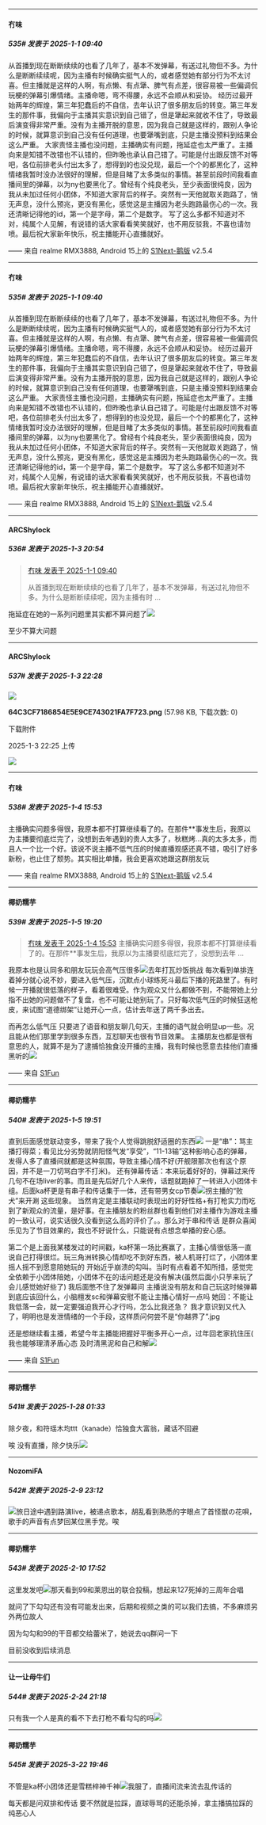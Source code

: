 ﻿
*****

####  冇味  
##### 535#       发表于 2025-1-1 09:40

从首播到现在断断续续的也看了几年了，基本不发弹幕，有送过礼物但不多。为什么是断断续续呢，因为主播有时候确实挺气人的，或者感觉她有部分行为不太讨喜。但主播就是这样的人啊，有点懒、有点犟、脾气有点差，很容易被一些偏调侃玩梗的弹幕引爆情绪。主播命嗯，弯不得腰，永远不会顺从和妥协。
经历过最开始两年的辉煌，第三年犯蠢后的不自信，去年认识了很多朋友后的转变。第三年发生的那件事，我偏向于主播其实意识到自己错了，但是犟起来就收不住了，导致最后演变得非常严重。没有为主播开脱的意思，因为我自己就是这样的，跟别人争论的时候，就算意识到自己没有任何道理，也要犟嘴到底，只是主播没预料到结果会这么严重。
大家责怪主播也没问题，主播确实有问题，拖延症也太严重了。主播向来是知错不改错也不认错的，但昨晚也承认自己错了。可能是付出跟反馈不对等吧，各位前排老头付出太多了，想得到的也没兑现，最后一个个的都黑化了，这种情绪我暂时没办法很好的理解，但是目睹了太多类似的事情。甚至前段时间我看直播间里的弹幕，以为ny也要黑化了。曾经有个纯良老头，至少表面很纯良，因为我从未加过任何小团体，不知道大家背后的样子。突然有一天他就取关跑路了，悄无声息，没什么预兆，更没有黑化，感觉这是主播因为老头跑路最伤心的一次。我还清晰记得他的id，第一个是字母，第二个是数字。
写了这么多都不知道对不对，纯属个人见解，有说错的话大家看看笑笑就好，也不用反驳我，不喜也请勿喷。最后祝大家新年快乐，祝主播能开心直播就好。

—— 来自 realme RMX3888, Android 15上的 [S1Next-鹅版](https://github.com/ykrank/S1-Next/releases) v2.5.4


*****

####  冇味  
##### 535#       发表于 2025-1-1 09:40

从首播到现在断断续续的也看了几年了，基本不发弹幕，有送过礼物但不多。为什么是断断续续呢，因为主播有时候确实挺气人的，或者感觉她有部分行为不太讨喜。但主播就是这样的人啊，有点懒、有点犟、脾气有点差，很容易被一些偏调侃玩梗的弹幕引爆情绪。主播命嗯，弯不得腰，永远不会顺从和妥协。
经历过最开始两年的辉煌，第三年犯蠢后的不自信，去年认识了很多朋友后的转变。第三年发生的那件事，我偏向于主播其实意识到自己错了，但是犟起来就收不住了，导致最后演变得非常严重。没有为主播开脱的意思，因为我自己就是这样的，跟别人争论的时候，就算意识到自己没有任何道理，也要犟嘴到底，只是主播没预料到结果会这么严重。
大家责怪主播也没问题，主播确实有问题，拖延症也太严重了。主播向来是知错不改错也不认错的，但昨晚也承认自己错了。可能是付出跟反馈不对等吧，各位前排老头付出太多了，想得到的也没兑现，最后一个个的都黑化了，这种情绪我暂时没办法很好的理解，但是目睹了太多类似的事情。甚至前段时间我看直播间里的弹幕，以为ny也要黑化了。曾经有个纯良老头，至少表面很纯良，因为我从未加过任何小团体，不知道大家背后的样子。突然有一天他就取关跑路了，悄无声息，没什么预兆，更没有黑化，感觉这是主播因为老头跑路最伤心的一次。我还清晰记得他的id，第一个是字母，第二个是数字。
写了这么多都不知道对不对，纯属个人见解，有说错的话大家看看笑笑就好，也不用反驳我，不喜也请勿喷。最后祝大家新年快乐，祝主播能开心直播就好。

—— 来自 realme RMX3888, Android 15上的 [S1Next-鹅版](https://github.com/ykrank/S1-Next/releases) v2.5.4


*****

####  ARCShylock  
##### 536#       发表于 2025-1-3 20:54

<blockquote><a href="httphttps://bbs.saraba1st.com/2b/forum.php?mod=redirect&amp;goto=findpost&amp;pid=67077265&amp;ptid=2107645" target="_blank">冇味 发表于 2025-1-1 09:40</a>

从首播到现在断断续续的也看了几年了，基本不发弹幕，有送过礼物但不多。为什么是断断续续呢，因为主播有时 ...</blockquote>
拖延症在她的一系列问题里其实都不算问题了<img src="https://static.saraba1st.com/image/smiley/face2017/001.png" referrerpolicy="no-referrer">

至少不算大问题


*****

####  ARCShylock  
##### 537#       发表于 2025-1-3 22:28

<img src="https://img.saraba1st.com/forum/202501/03/222547fr22c48at2gas1x8.png" referrerpolicy="no-referrer">

<strong>64C3CF7186854E5E9CE743021FA7F723.png</strong> (57.98 KB, 下载次数: 0)

下载附件

2025-1-3 22:25 上传

<img src="https://static.saraba1st.com/image/smiley/face2017/013.png" referrerpolicy="no-referrer">


*****

####  冇味  
##### 538#       发表于 2025-1-4 15:53

主播确实问题多得很，我原本都不打算继续看了的。在那件**事发生后，我原以为主播要彻底烂完了，没想到去年遇到的贵人太多了，秋糕烤...真的太多太多，而且人一个比一个好。该说不说主播不低气压的时候直播观感还真不错，吸引了好多新粉，也止住了颓势。其实相比单播，我会更喜欢她跟这群朋友玩

—— 来自 realme RMX3888, Android 15上的 [S1Next-鹅版](https://github.com/ykrank/S1-Next/releases) v2.5.4


*****

####  椰奶糯芋  
##### 539#       发表于 2025-1-5 19:20

<blockquote><a href="httphttps://bbs.saraba1st.com/2b/forum.php?mod=redirect&amp;goto=findpost&amp;pid=67101690&amp;ptid=2107645" target="_blank">冇味 发表于 2025-1-4 15:53</a>
主播确实问题多得很，我原本都不打算继续看了的。在那件**事发生后，我原以为主播要彻底烂完了，没想到去年 ...</blockquote>
我原本也是认同多和朋友玩玩会高气压很多<img src="https://static.saraba1st.com/image/smiley/face2017/007.png" referrerpolicy="no-referrer">去年打瓦炒饭挑战 每次看到单排连着掉分就心说不妙，要进入低气压，沉默点小球练死斗最后下播的死路里了。有时候一开播就很低落的样子，看着很难受。作为观众又什么都做不到，不能带她上分 指不出她的问题做不了复盘，也不可能让她别玩了。只好每次低气压的时候狂送枪皮，来试图“道德绑架”让她开心一点，估计去年送了两千多出去。

而再怎么低气压 只要进了语音和朋友聊几句天，主播的语气就会明显up一些。况且能从他们那里学到很多东西，互怼聊天也很有节目效果。
主播朋友也都是很有意思的人，就算不是为了逮捕恰独食没开播的主播，我有时候也愿意去挂他们直播黑听的<img src="https://static.saraba1st.com/image/smiley/face2017/009.gif" referrerpolicy="no-referrer">

—— 来自 [S1Fun](https://s1fun.koalcat.com)


*****

####  椰奶糯芋  
##### 540#       发表于 2025-1-5 19:51

直到后面感觉联动变多，带来了我个人觉得跳脱舒适圈的东西<img src="https://static.saraba1st.com/image/smiley/face2017/094.png" referrerpolicy="no-referrer">
一是“串”：骂主播打得菜；看见比分劣势就阴阳怪气发“享受”，“11-13输”这种影响心态的弹幕，发得人多了直播间就都是这种氛围，导致主播心情不好(开舰限那次也有这个原因，并不是一刀切骂白字不打米)。
还有弹幕传话：本来玩着好好的，弹幕过来传几句不在场liver的事。而且是先后好几个人来传，话题就跑掉了一转进入小团体卡组。后面ka杯更是有串子和传话集于一体，还有带男女cp节奏<img src="https://static.saraba1st.com/image/smiley/face2017/007.png" referrerpolicy="no-referrer">拐主播的“败犬”来开涮 这些现象。
当然肯定是主播联动时表现出的好好性格+有打枪实力而吃到了新观众的流量，是好事。在主播朋友的粉丝群也看到他们对主播作为游戏主播的一致认可，说实话很久没看到这么高的评价了。。那么对于串和传话 是群众喜闻乐见为了节目效果的，我也不好说什么，只能说有点想念单播的安心感。

第二个是上面我某楼发过的时间戳，ka杯第一场比赛赢了，主播心情很低落一直说自己打得很烂。玩三角洲转换心情却吃不到好东西，被人机哥打烂了，小团体里摇人摇不到愿意陪她玩的 开始近乎崩溃的勾叫。当时有点看着不知所措，感觉完全依赖于小团体陪她，小团体不在的话问题还是没有解决(虽然后面小只芋来玩了会儿感觉她好些了)
我后面憋不住了发弹幕问 主播说没有朋友和自己玩这时候弹幕到底应该回什么，小脑檀发sc和弹幕安慰不能让主播心情好一点吗
她回：不能让我低落一会，就一定要强迫我开心才行吗，怎么比我还急？
我才意识到又代入了，明明也是发泄情绪的一个手段，这样质问何尝不是“你越界了”.jpg 

还是想继续看主播，希望今年主播能把握好平衡多开心一点，过年回老家抗住压(
我也能够理清矛盾心态 及时清黑泥和自己和解<img src="https://static.saraba1st.com/image/smiley/face2017/114.png" referrerpolicy="no-referrer">

—— 来自 [S1Fun](https://s1fun.koalcat.com)

*****

####  椰奶糯芋  
##### 541#       发表于 2025-1-28 01:33

除夕夜，和符瑶木均ttt（kanade）恰独食大富翁，藏话不回避

唉 没有直播，除夕快乐<img src="https://static.saraba1st.com/image/smiley/face2017/018.png" referrerpolicy="no-referrer">

*****

####  NozomiFA  
##### 542#       发表于 2025-2-9 23:12

<img src="https://static.saraba1st.com/image/smiley/face2017/001.png" referrerpolicy="no-referrer">旅日途中遇到路演live，被递点歌本，胡乱看到熟悉的字眼点了首怪獣の花唄，歌手的声音有点梦回某位黑手党。唉


*****

####  椰奶糯芋  
##### 543#       发表于 2025-2-10 17:52

这里发发吧<img src="https://static.saraba1st.com/image/smiley/face2017/013.png" referrerpolicy="no-referrer">那天看到99和莱恩出的联合投稿，想起来127死掉的三周年合唱

就问了下勾勾还有没有可能发出来，后期和视频之类的可以我们去搞，不多麻烦另外两位故人

因为勾勾和99的干音都交给蕾米了，她说去qq群问一下

目前没收到后续消息

*****

####  让一让母牛们  
##### 544#       发表于 2025-2-24 21:18

只有我一个人是真的看不下去打枪不看勾勾的吗<img src="https://static.saraba1st.com/image/smiley/face2017/018.png" referrerpolicy="no-referrer">

*****

####  椰奶糯芋  
##### 545#       发表于 2025-3-22 19:46

不管是ka杯小团体还是雪糕梓神千神<img src="https://static.saraba1st.com/image/smiley/face2017/002.png" referrerpolicy="no-referrer">我服了，直播间流来流去乱传话的

每天都是问双排和传话 要不然就是拉踩，直球辱骂的还能杀掉，拿主播搞拉踩的纯恶心人


